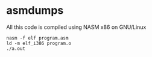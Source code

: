 # asmdumps


All this code is compiled using NASM x86 on GNU/Linux

```
nasm -f elf program.asm
ld -m elf_i386 program.o
./a.out
```